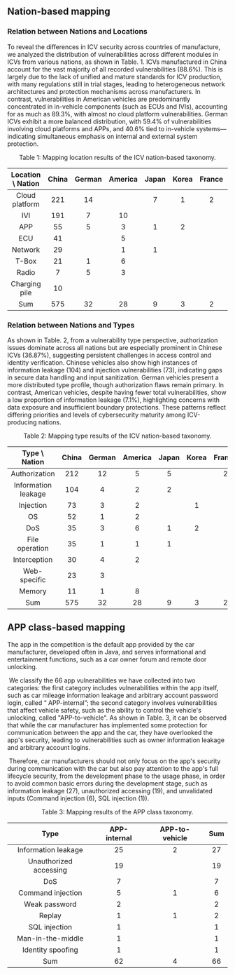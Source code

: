 ## Nation-based mapping

### Relation between Nations and Locations

To reveal the differences in ICV security across countries of manufacture, we analyzed the distribution of vulnerabilities across different modules in ICVs from various nations, as shown in Table. 1. ICVs manufactured in China account for the vast majority of all recorded vulnerabilities (88.6%). This is largely due to the lack of unified and mature standards for ICV production, with many regulations still in trial stages, leading to heterogeneous network architectures and protection mechanisms across manufacturers. In contrast, vulnerabilities in American vehicles are predominantly concentrated in in-vehicle components (such as ECUs and IVIs), accounting for as much as 89.3%, with almost no cloud platform vulnerabilities.
German ICVs exhibit a more balanced distribution, with 59.4% of vulnerabilities involving cloud platforms and APPs, and 40.6% tied to in-vehicle systems—indicating simultaneous emphasis on internal and external system protection.



<p align="center">Table 1: Mapping location results of the ICV nation-based taxonomy.</p>

| Location \ Nation | China | German | America | Japan | Korea | France | Sum  |
| :---------------: | :---: | :----: | :-----: | :---: | :---: | :----: | :--: |
|  Cloud platform   |  221  |   14   |         |   7   |   1   |   2    | 245  |
|        IVI        |  191  |   7    |   10    |       |       |        | 208  |
|        APP        |  55   |   5    |    3    |   1   |   2   |        |  66  |
|        ECU        |  41   |        |    5    |       |       |        |  46  |
|      Network      |  29   |        |    1    |   1   |       |        |  31  |
|       T-Box       |  21   |   1    |    6    |       |       |        |  28  |
|       Radio       |   7   |   5    |    3    |       |       |        |  15  |
|   Charging pile   |  10   |        |         |       |       |        |  10  |
|        Sum        |  575  |   32   |   28    |   9   |   3   |   2    | 649  |




### Relation between Nations and Types

As shown in Table. 2, from a vulnerability type perspective, authorization issues dominate across all nations but are especially prominent in Chinese ICVs (36.87\%), suggesting persistent challenges in access control and identity verification. Chinese vehicles also show high instances of information leakage (104) and injection vulnerabilities (73), indicating gaps in secure data handling and input sanitization. German vehicles present a more distributed type profile, though authorization flaws remain primary. In contrast, American vehicles, despite having fewer total vulnerabilities, show a low proportion of information leakage (7.1\%), highlighting concerns with data exposure and insufficient boundary protections. These patterns reflect differing priorities and levels of cybersecurity maturity among ICV-producing nations.



<p align="center">Table 2: Mapping type results of the ICV nation-based taxonomy.</p>

|    Type \ Nation    | China | German | America | Japan | Korea | France | Sum  |
| :-----------------: | :---: | :----: | :-----: | :---: | :---: | :----: | :--: |
|    Authorization    |  212  |   12   |    5    |   5   |       |   2    | 236  |
| Information leakage |  104  |   4    |    2    |   2   |       |        | 112  |
|      Injection      |  73   |   3    |    2    |       |   1   |        |  79  |
|         OS          |  52   |   1    |    2    |       |       |        |  55  |
|         DoS         |  35   |   3    |    6    |   1   |   2   |        |  47  |
|   File operation    |  35   |   1    |    1    |   1   |       |        |  38  |
|    Interception     |  30   |   4    |    2    |       |       |        |  36  |
|    Web-specific     |  23   |   3    |         |       |       |        |  26  |
|       Memory        |  11   |   1    |    8    |       |       |        |  20  |
|         Sum         |  575  |   32   |   28    |   9   |   3   |   2    | 649  |



## APP class-based mapping

The app in the competition is the default app provided by the car manufacturer, developed often in Java, and serves informational and entertainment functions, such as a car owner forum and remote door unlocking. 

​	We classify the 66 app vulnerabilities we have collected into two categories: the first category includes vulnerabilities within the app itself, such as car mileage information leakage and arbitrary account password login, called “ APP-internal”; the second category involves vulnerabilities that affect vehicle safety, such as the ability to control the vehicle's unlocking, called "APP-to-vehicle". As shown in Table. 3, it can be observed that while the car manufacturer has implemented some protection for communication between the app and the car, they have overlooked the app's security, leading to vulnerabilities such as owner information leakage and arbitrary account logins.

​	Therefore, car manufacturers should not only focus on the app's security during communication with the car but also pay attention to the app's full lifecycle security, from the development phase to the usage phase, in order to avoid common basic errors during the development stage, such as information leakage (27),  unauthorized accessing (19), and unvalidated inputs (Command injection (6), SQL injection (1)).



<p align="center">Table 3: Mapping results of the APP class taxonomy.</p>

|          Type          | APP-internal | APP-to-vehicle | Sum  |
| :--------------------: | :----------: | :------------: | :--: |
|  Information leakage   |      25      |       2        |  27  |
| Unauthorized accessing |      19      |                |  19  |
|          DoS           |      7       |                |  7   |
|   Command injection    |      5       |       1        |  6   |
|     Weak password      |      2       |                |  2   |
|         Replay         |      1       |       1        |  2   |
|     SQL injection      |      1       |                |  1   |
|   Man-in-the-middle    |      1       |                |  1   |
|   Identity spoofing    |      1       |                |  1   |
|          Sum           |      62      |       4        |  66  |

